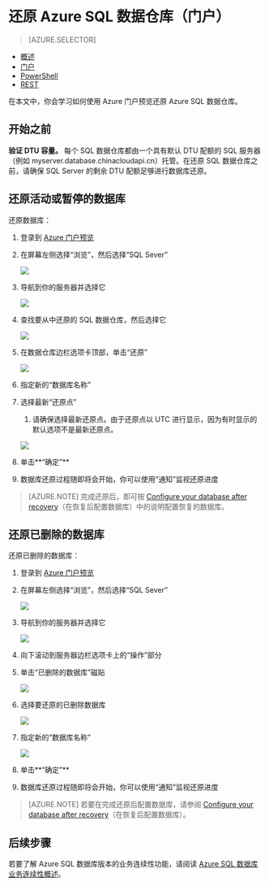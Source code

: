 <properties
   pageTitle="还原 Azure SQL 数据仓库（门户）| Azure"
   description="用于还原 SQL 数据仓库的 Azure 门户任务。"
   services="sql-data-warehouse"
   documentationCenter="NA"
   authors="Lakshmi1812"
   manager="barbkess"
   editor=""/>  


<tags
   ms.service="sql-data-warehouse"
   ms.devlang="NA"
   ms.topic="article"
   ms.tgt_pltfrm="NA"
   ms.workload="data-services"
   ms.date="09/21/2016"
   wacn.date="10/31/2016"
   ms.author="lakshmir;barbkess;sonyama"/>

# 还原 Azure SQL 数据仓库（门户）

> [AZURE.SELECTOR]
- [概述][]
- [门户][]
- [PowerShell][]
- [REST][]

在本文中，你会学习如何使用 Azure 门户预览还原 Azure SQL 数据仓库。

## 开始之前

**验证 DTU 容量。** 每个 SQL 数据仓库都由一个具有默认 DTU 配额的 SQL 服务器（例如 myserver.database.chinacloudapi.cn）托管。在还原 SQL 数据仓库之前，请确保 SQL Server 的剩余 DTU 配额足够进行数据库还原。


## 还原活动或暂停的数据库

还原数据库：

1. 登录到 [Azure 门户预览][]
2. 在屏幕左侧选择“浏览”，然后选择“SQL Sever”
    
    ![](./media/sql-data-warehouse-restore-database-portal/01-browse-for-sql-server.png)
    
3. 导航到你的服务器并选择它
    
    ![](./media/sql-data-warehouse-restore-database-portal/01-select-server.png)

4. 查找要从中还原的 SQL 数据仓库，然后选择它
    
    ![](./media/sql-data-warehouse-restore-database-portal/01-select-active-dw.png)
5. 在数据仓库边栏选项卡顶部，单击“还原”
    
    ![](./media/sql-data-warehouse-restore-database-portal/01-select-restore-from-active.png)

6. 指定新的“数据库名称”
7. 选择最新“还原点”
    1. 请确保选择最新还原点。由于还原点以 UTC 进行显示，因为有时显示的默认选项不是最新还原点。
    
    ![](./media/sql-data-warehouse-restore-database-portal/01-restore-blade-from-active.png)

8. 单击**“确定”**
9. 数据库还原过程随即将会开始，你可以使用“通知”监视还原进度

>[AZURE.NOTE] 完成还原后，即可按 [Configure your database after recovery][]（在恢复后配置数据库）中的说明配置恢复的数据库。


## 还原已删除的数据库

还原已删除的数据库：

1. 登录到 [Azure 门户预览][]
2. 在屏幕左侧选择“浏览”，然后选择“SQL Sever”
    
    ![](./media/sql-data-warehouse-restore-database-portal/01-browse-for-sql-server.png)

3. 导航到你的服务器并选择它
    
    ![](./media/sql-data-warehouse-restore-database-portal/02-select-server.png)

4. 向下滚动到服务器边栏选项卡上的“操作”部分
5. 单击“已删除的数据库”磁贴
    
    ![](./media/sql-data-warehouse-restore-database-portal/02-select-deleted-dws.png)

6. 选择要还原的已删除数据库
    
    ![](./media/sql-data-warehouse-restore-database-portal/02-select-deleted-dw.png)

7. 指定新的“数据库名称”
    
    ![](./media/sql-data-warehouse-restore-database-portal/02-restore-blade-from-deleted.png)
    
8. 单击**“确定”**
9. 数据库还原过程随即将会开始，你可以使用“通知”监视还原进度

>[AZURE.NOTE] 若要在完成还原后配置数据库，请参阅 [Configure your database after recovery][]（在恢复后配置数据库）。

## 后续步骤
若要了解 Azure SQL 数据库版本的业务连续性功能，请阅读 [Azure SQL 数据库业务连续性概述][]。

<!--Image references-->


<!--Article references-->
[Azure SQL 数据库业务连续性概述]: /documentation/articles/sql-database-business-continuity/
[概述]: /documentation/articles/sql-data-warehouse-restore-database-overview/
[门户]: /documentation/articles/sql-data-warehouse-restore-database-portal/
[PowerShell]: /documentation/articles/sql-data-warehouse-restore-database-powershell/
[REST]: /documentation/articles/sql-data-warehouse-restore-database-rest-api/
[Configure your database after recovery]: /documentation/articles/sql-database-disaster-recovery#configure-your-database-after-recovery

<!--MSDN references-->

<!--Blog references-->

<!--Other Web references-->

[Azure 门户预览]: https://portal.azure.cn/

<!---HONumber=Mooncake_1024_2016-->
